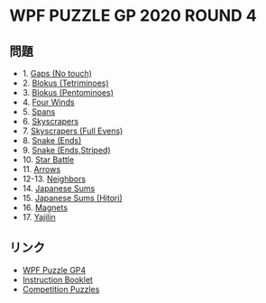 # WPF PUZZLE GP 2020 ROUND 4

## 問題
- 1\. [Gaps (No touch)](../puzzle/gaps-notouch.md)
- 2\. [Blokus (Tetriminoes)](../puzzle/blokus.md)
- 3\. [Blokus (Pentominoes)](../puzzle/blokus.md)
- 4\. [Four Winds](../puzzle/fourwinds.md)
- 5\. [Spans](../puzzle/spans.md)
- 6\. [Skyscrapers](../puzzle/skyscrapers.md)
- 7\. [Skyscrapers (Full Evens)](../puzzle/skyscrapers-fullevens.md)
- 8\. [Snake (Ends)](../puzzle/snake.md)
- 9\. [Snake (Ends,Striped)](../puzzle/snake-striped.md)
- 10\. [Star Battle](../puzzle/starbattle.md)
- 11\. [Arrows](../puzzle/arrows.md)
- 12-13. [Neighbors](../puzzle/neighbors.md)
- 14\. [Japanese Sums](../puzzle/japanesesums.md)
- 15\. [Japanese Sums (Hitori)](../puzzle/japanesesums-hitori.md)
- 16\. [Magnets](../puzzle/magnets.md)
- 17\. [Yajilin](../puzzle/yajilin.md)

## リンク
- [WPF Puzzle GP4](https://gp.worldpuzzle.org/content/wpf-puzzle-gp4-5)
- [Instruction Booklet](https://gp.worldpuzzle.org/content/instruction-booklet-104)
- [Competition Puzzles](https://gp.worldpuzzle.org/content/competition-puzzles-69)
